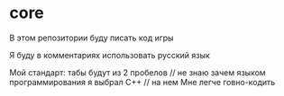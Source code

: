 # core
В этом репозитории буду писать код игры

Я буду в комментариях использовать русский язык

Мой стандарт:
табы будут из 2 пробелов // не знаю зачем 
языком программирования я выбрал С++ // на нем Мне легче говно-кодить

